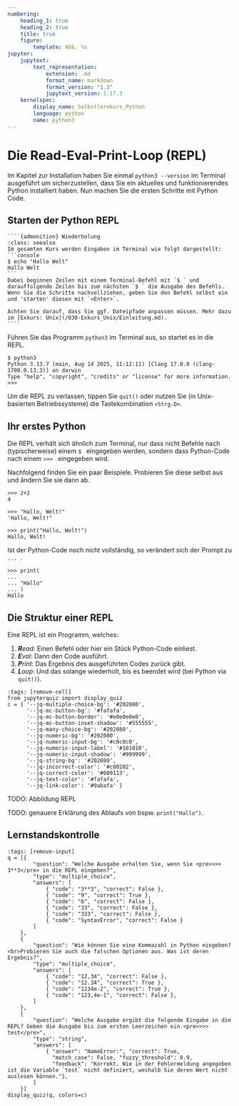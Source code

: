 ```yaml
---
numbering:
    heading_1: true
    heading_2: true
    title: true
    figure:
        template: Abb. %s
jupyter:
    jupytext:
        text_representation:
            extension: .md
            format_name: markdown
            format_version: "1.3"
            jupytext_version: 1.17.3
    kernelspec:
        display_name: Selbstlernkurs_Python
        language: python
        name: python3
---
```


# Die Read-Eval-Print-Loop (REPL)

Im Kapitel zur Installation haben Sie einmal `python3 --version` im Terminal
ausgeführt um sicherzustellen, dass Sie ein aktuelles und funktionierendes
Python installiert haben. Nun machen Sie die ersten Schritte mit Python Code.

## Starten der Python REPL

`````{margin}
````{admonition} Wiederholung
:class: seealso
Im gesamten Kurs werden Eingaben im Terminal wie folgt dargestellt:
```console
$ echo "Hallo Welt"
Hallo Welt
```
Dabei beginnen Zeilen mit einem Terminal-Befehl mit `$ ` und darauffolgende Zeilen bis zum nächsten `$ ` die Ausgabe des Befehls. Wenn Sie die Schritte nachvollziehen, geben Sie den Befehl selbst ein und 'starten' diesen mit `<Enter>`.

Achten Sie darauf, dass Sie ggf. Dateipfade anpassen müssen. Mehr dazu im [Exkurs: Unix](/030-Exkurs_Unix/Einleitung.md).
````
`````

Führen Sie das Programm `python3` im Terminal aus, so startet es in die REPL.

```console
$ python3
Python 3.13.7 (main, Aug 14 2025, 11:12:11) [Clang 17.0.0 (clang-1700.0.13.3)] on darwin
Type "help", "copyright", "credits" or "license" for more information.
>>>
```

Um die REPL zu verlassen, tippen Sie `quit()` oder nutzen Sie (in Unix-basierten Betriebssysteme) die Tastekombination `<Strg-D>`.

## Ihr erstes Python

Die REPL verhält sich ähnlich zum Terminal, nur dass nicht Befehle nach (typischerweise) einem `$ ` eingegeben werden, sondern dass Python-Code nach einem `>>> ` eingegeben wird.

Nachfolgend finden Sie ein paar Beispiele. Probieren Sie diese selbst aus und ändern Sie sie dann ab.

```python-repl
>>> 2+2
4
```

```python-repl
>>> "Hallo, Welt!"
'Hallo, Welt!"
```

```python-repl
>>> print("Hallo, Welt!")
Hallo, Welt!
```

Ist der Python-Code noch nicht vollständig, so verändert sich der Prompt zu `... `.

```python-repl
>>> print(
...
... "Hallo"
... )
Hallo
```

## Die Struktur einer REPL

Eine REPL ist ein Programm, welches:

1. _**R**ead_: Einen Befehl oder hier ein Stück Python-Code einliest.
2. _**E**val_: Dann den Code ausführt.
3. _**P**rint_: Das Ergebnis des ausgeführten Codes zurück gibt.
4. _**L**oop_: Und das solange wiederholt, bis es beendet wird (bei Python via `quit()`).

```{code-cell}
:tags: [remove-cell]
from jupyterquiz import display_quiz
c = { '--jq-multiple-choice-bg': '#202080',
      '--jq-mc-button-bg': '#fafafa',
      '--jq-mc-button-border': '#e0e0e0e0',
      '--jq-mc-button-inset-shadow': '#555555',
      '--jq-many-choice-bg': '#202080',
      '--jq-numeric-bg': '#202080',
      '--jq-numeric-input-bg': '#c0c0c0',
      '--jq-numeric-input-label': '#101010',
      '--jq-numeric-input-shadow': '#999999',
      '--jq-string-bg': '#202080',
      '--jq-incorrect-color': '#c80202',
      '--jq-correct-color': '#009113',
      '--jq-text-color': '#fafafa',
      '--jq-link-color': '#9abafa' }
```

TODO: Abbildung REPL

TODO: genauere Erklärung des Ablaufs von bspw. `print("Hallo")`.

## Lernstandskontrolle

```{code-cell}
:tags: [remove-input]
q = [{
        "question": "Welche Ausgabe erhalten Sie, wenn Sie <pre>>>> 3**3</pre> in die REPL eingeben?",
        "type": "multiple_choice",
        "answers": [
            { "code": "3**3", "correct": False },
            { "code": "9", "correct": True },
            { "code": "6", "correct": False },
            { "code": "33", "correct": False },
            { "code": "333", "correct": False },
            { "code": "SyntaxError", "correct": False }
        ]
    },
    {
        "question": "Wie können Sie eine Kommazahl in Python eingeben?<br>Probieren Sie auch die falschen Optionen aus. Was ist deren Ergebnis?",
        "type": "multiple_choice",
        "answers": [
            { "code": "12,34", "correct": False },
            { "code": "12.34", "correct": True },
            { "code": "1234e-2", "correct": True },
            { "code": "123,4e-1", "correct": False },
        ]
    },
    {
        "question": "Welche Ausgabe ergibt die folgende Eingabe in die REPL? Geben die Ausgabe bis zum ersten Leerzeichen ein.<pre>>>> test</pre>",
        "type": "string",
        "answers": [
            { "answer": "NameError:", "correct": True,
              "match_case": False, "fuzzy_threshold": 0.9,
              "feedback": "Korrekt. Wie in der Fehlermeldung angegeben ist die Variable `test` nicht definiert, weshalb Sie deren Wert nicht auslesen können."},
        ]
    }]
display_quiz(q, colors=c)
```
